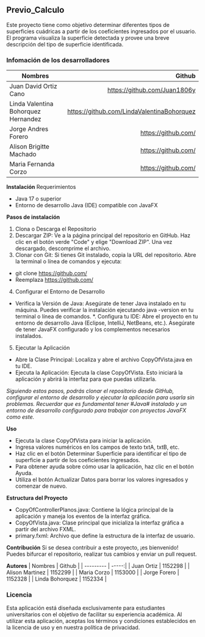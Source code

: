 ## Previo_Calculo

Este proyecto tiene como objetivo determinar diferentes tipos de superficies cuádricas a partir de los coeficientes ingresados por el usuario. El programa visualiza la superficie detectada y provee una breve descripción del tipo de superficie identificada.

### Infomación de los desarrolladores
| Nombres      | Github |
| --------- | -----:|
| Juan David Ortiz Cano  | https://github.com/Juan1806y |
| Linda Valentina Bohorquez Hernandez   |   https://github.com/LindaValentinaBohorquez  |
| Jorge Andres Forero  | https://github.com/ |
| Alison Brigitte Machado  | https://github.com/ |
| Maria Fernanda Corzo  | https://github.com/ |


**Instalación**
Requerimientos
* Java 17 o superior
* Entorno de desarrollo Java (IDE) compatible con JavaFX


**Pasos de instalación**

1. Clona o Descarga el Repositorio
2. Descargar ZIP: Ve a la página principal del repositorio en GitHub. Haz clic en el botón verde "Code" y elige "Download ZIP". Una vez descargado, descomprime el archivo.
3. Clonar con Git: Si tienes Git instalado, copia la URL del repositorio. Abre la terminal o línea de comandos y ejecuta:
  * git clone https://github.com/
  * Reemplaza https://github.com/
4. Configurar el Entorno de Desarrollo
  * Verifica la Versión de Java: Asegúrate de tener Java instalado en tu máquina. Puedes verificar la instalación ejecutando       java -version en tu terminal o línea de comandos.
  *. Configura tu IDE: Abre el proyecto en tu entorno de desarrollo Java (Eclipse, IntelliJ, NetBeans, etc.). Asegúrate de tener JavaFX configurado y los complementos necesarios instalados.
5. Ejecutar la Aplicación
  * Abre la Clase Principal: Localiza y abre el archivo CopyOfVista.java en tu IDE.
  * Ejecuta la Aplicación: Ejecuta la clase CopyOfVista. Esto iniciará la aplicación y abrirá la interfaz para que puedas           utilizarla.

*Siguiendo estos pasos, podrás clonar el repositorio desde GitHub, configurar el entorno de desarrollo y ejecutar la aplicación para usarla sin problemas. Recuerdar que es fundamental tener #Java# instalado y un entorno de desarrollo configurado para trabajar con proyectos JavaFX como este.*


**Uso**
* Ejecuta la clase CopyOfVista para iniciar la aplicación.
* Ingresa valores numéricos en los campos de texto txtA, txtB, etc.
* Haz clic en el botón Determinar Superficie para identificar el tipo de superficie a partir de los coeficientes ingresados.
* Para obtener ayuda sobre cómo usar la aplicación, haz clic en el botón Ayuda.
* Utiliza el botón Actualizar Datos para borrar los valores ingresados y comenzar de nuevo.

  
**Estructura del Proyecto**
* CopyOfControllerPlanos.java: Contiene la lógica principal de la aplicación y maneja los eventos de la interfaz gráfica.
* CopyOfVista.java: Clase principal que inicializa la interfaz gráfica a partir del archivo FXML.
* primary.fxml: Archivo que define la estructura de la interfaz de usuario.


**Contribución**
Si se desea contribuir a este proyecto, ¡es bienvenido! Puedes bifurcar el repositorio, realizar tus cambios y enviar un pull request.

**Autores**
| Nombres      | Github |
| --------- | -----:|
| Juan Ortiz | 1152298 |
| Alison Martinez | 1152299 |
| Maria Corzo | 1153000 |
| Jorge Forero | 1152328 |
| Linda Bohorquez | 1152334 |


### Licencia
Esta aplicación está diseñada exclusivamente para estudiantes universitarios con el objetivo de facilitar su experiencia académica. Al utilizar esta aplicación, aceptas los términos y condiciones establecidos en la licencia de uso y en nuestra política de privacidad.
